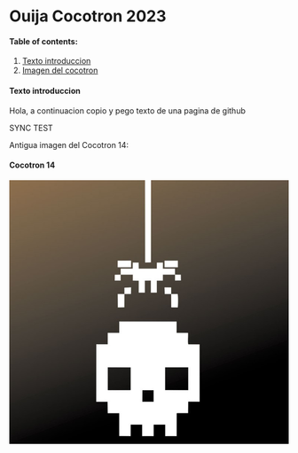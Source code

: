 # Ouija Cocotron 2023

#### Table of contents:
1. [Texto introduccion](#texto-introduccion)
1. [Imagen del cocotron](#cocotron-14)


#### Texto introduccion

Hola, a continuacion copio y pego texto de una pagina de github

SYNC TEST

Antigua imagen del Cocotron 14:

#### Cocotron 14

![Cocotron 14](/Imagenes/cartel_cocotron_old.jpg "Logo del cocotron 14")

